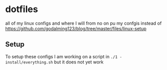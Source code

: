 # dotfiles
all of my linux configs and where I will from no on pu my confgis instead of https://github.com/godalming123/blog/tree/master/files/linux-setup

## Setup
To setup these configs I am working on a script in `./1 - install/everything.sh` but it does not yet work